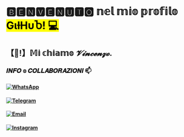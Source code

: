 # 🅱🅴🅽🆅🅴🅽🆄🆃🅾 𝕟𝕖𝕝 𝕞𝕚𝕠 𝕡𝕣𝕠𝕗𝕚𝕝𝕠 <mark>GιƚHυႦ! 💻
【👋!】𝕄𝕚 𝕔𝕙𝕚𝕒𝕞𝕠 ***𝓥𝓲𝓷𝓬𝓮𝓷𝔃𝓸***.    
--
### 𝑰𝑵𝑭𝑶 𝕠 𝑪𝑶𝑳𝑳𝑨𝑩𝑶𝑹𝑨𝒁𝑰𝑶𝑵𝑰 📫
#### [![WhatsApp](https://img.shields.io/badge/WhatsApp-25D366.svg?style=for-the-badge&logo=WhatsApp&logoColor=white)](https://wa.me/+393804658300)
#### [![Telegram](https://img.shields.io/badge/Telegram-0088cc.svg?style=for-the-badge&logo=Telegram&logoColor=white)](https://t.me/@Lazzar15)
#### [![Email](https://img.shields.io/badge/Email-0072CE.svg?style=for-the-badge&logo=Apple&logoColor=white)](mailto:vincenzofabrizio15@icloud.com)
#### [![Instagram](https://img.shields.io/badge/Instagram-%23E4405F.svg?style=for-the-badge&logo=Instagram&logoColor=white)](https://instagram.com/_vincenzofabrizio_)

